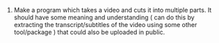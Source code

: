 
1. Make a program which takes a video and cuts it into multiple parts. It should have some meaning and understanding ( can do this by extracting the transcript/subtitles of the video using some other tool/package ) that could also be uploaded in public.